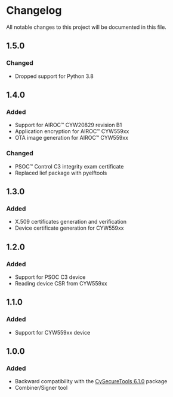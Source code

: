 # Changelog
All notable changes to this project will be documented in this file.

## 1.5.0
### Changed
- Dropped support for Python 3.8

## 1.4.0
### Added
- Support for AIROC™ CYW20829 revision B1
- Application encryption for AIROC™ CYW559xx
- OTA image generation for AIROC™ CYW559xx

### Changed
- PSOC™ Control C3 integrity exam certificate
- Replaced lief package with pyelftools

## 1.3.0
### Added
- X.509 certificates generation and verification
- Device certificate generation for CYW559xx

## 1.2.0
### Added
- Support for PSOC C3 device
- Reading device CSR from CYW559xx

## 1.1.0
### Added
- Support for CYW559xx device

## 1.0.0
### Added
- Backward compatibility with the [CySecureTools 6.1.0](https://github.com/Infineon/cysecuretools) package
- Combiner/Signer tool
